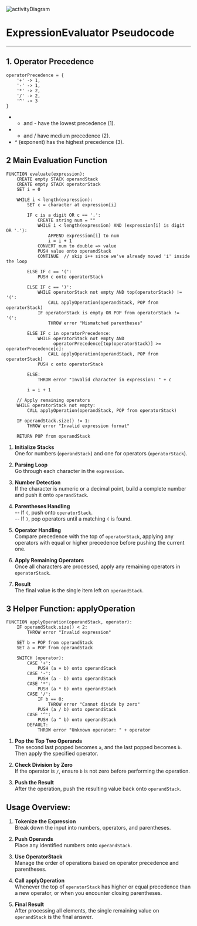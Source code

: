![activityDiagram](UML/flowchart_arithmetic_operations)



# ExpressionEvaluator Pseudocode

---

## 1. Operator Precedence

```pseudo
operatorPrecedence = {
    '+' -> 1,
    '-' -> 1,
    '*' -> 2,
    '/' -> 2,
    '^' -> 3
}
```


- + and - have the lowest precedence (1).
- * and / have medium precedence (2).
- ^ (exponent) has the highest precedence (3).

## 2 Main Evaluation Function

```pseudo
FUNCTION evaluate(expression):
    CREATE empty STACK operandStack
    CREATE empty STACK operatorStack
    SET i = 0

    WHILE i < length(expression):
        SET c = character at expression[i]

        IF c is a digit OR c == '.':
            CREATE string num = ""
            WHILE i < length(expression) AND (expression[i] is digit OR '.'):
                APPEND expression[i] to num
                i = i + 1
            CONVERT num to double => value
            PUSH value onto operandStack
            CONTINUE  // skip i++ since we've already moved 'i' inside the loop

        ELSE IF c == '(':
            PUSH c onto operatorStack

        ELSE IF c == ')':
            WHILE operatorStack not empty AND top(operatorStack) != '(':
                CALL applyOperation(operandStack, POP from operatorStack)
            IF operatorStack is empty OR POP from operatorStack != '(':
                THROW error "Mismatched parentheses"

        ELSE IF c in operatorPrecedence:
            WHILE operatorStack not empty AND
                  operatorPrecedence[top(operatorStack)] >= operatorPrecedence[c]:
                CALL applyOperation(operandStack, POP from operatorStack)
            PUSH c onto operatorStack

        ELSE:
            THROW error "Invalid character in expression: " + c

        i = i + 1

    // Apply remaining operators
    WHILE operatorStack not empty:
        CALL applyOperation(operandStack, POP from operatorStack)

    IF operandStack.size() != 1:
        THROW error "Invalid expression format"

    RETURN POP from operandStack
```

1. **Initialize Stacks**  
   One for numbers (`operandStack`) and one for operators (`operatorStack`).

2. **Parsing Loop**  
   Go through each character in the `expression`.

3. **Number Detection**  
   If the character is numeric or a decimal point, build a complete number and push it onto `operandStack`.

4. **Parentheses Handling**  
   -- If `(`, push onto `operatorStack`.  
   -- If `)`, pop operators until a matching `(` is found.

5. **Operator Handling**  
   Compare precedence with the top of `operatorStack`, applying any operators with equal or higher precedence before pushing the current one.

6. **Apply Remaining Operators**  
   Once all characters are processed, apply any remaining operators in `operatorStack`.

7. **Result**  
   The final value is the single item left on `operandStack`.



## 3 Helper Function: applyOperation

```pseudo
FUNCTION applyOperation(operandStack, operator):
    IF operandStack.size() < 2:
        THROW error "Invalid expression"

    SET b = POP from operandStack
    SET a = POP from operandStack

    SWITCH (operator):
        CASE '+':
            PUSH (a + b) onto operandStack
        CASE '-':
            PUSH (a - b) onto operandStack
        CASE '*':
            PUSH (a * b) onto operandStack
        CASE '/':
            IF b == 0:
                THROW error "Cannot divide by zero"
            PUSH (a / b) onto operandStack
        CASE '^':
            PUSH (a ^ b) onto operandStack
        DEFAULT:
            THROW error "Unknown operator: " + operator
```

1. **Pop the Top Two Operands**  
   The second last popped becomes `a`, and the last popped becomes `b`. Then apply the specified operator.

2. **Check Division by Zero**  
   If the operator is `/`, ensure `b` is not zero before performing the operation.

3. **Push the Result**  
   After the operation, push the resulting value back onto `operandStack`.


## Usage Overview:

1. **Tokenize the Expression**  
   Break down the input into numbers, operators, and parentheses.

2. **Push Operands**  
   Place any identified numbers onto `operandStack`.

3. **Use OperatorStack**  
   Manage the order of operations based on operator precedence and parentheses.

4. **Call applyOperation**  
   Whenever the top of `operatorStack` has higher or equal precedence than a new operator, or when you encounter closing parentheses.

5. **Final Result**  
   After processing all elements, the single remaining value on `operandStack` is the final answer.

